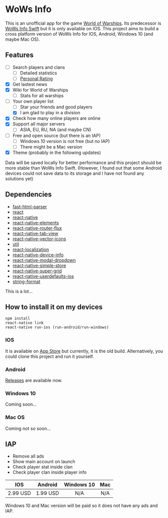# WoWs Info
This is an unofficial app for the game [World of Warships](https://worldofwarships.com/). Its predecessor is [WoWs Info Swift](https://github.com/HenryQuan/WoWs_Info_Swift) but it is only available on IOS. This project aims to build a cross platform version of WoWs Info for IOS, Android, Windows 10 (and maybe Mac OS).

## Features
* [ ] Search players and clans
  - [ ] Detailed statistics
  - [ ] [Personal Rating](https://wows-numbers.com/personal/rating)
* [x] Get lastest news
* [x] Wiki for World of Warships
  - [ ] Stats for all warships
* [ ] Your own player list
  - [ ] Star your friends and good players
  - [x] I am glad to play in a division
* [x] Check how many online players are online
* [x] Support all major servers
  - [ ] ASIA, EU, RU, NA (and maybe CN)
* [ ] Free and open source (but there is an IAP)
  - [ ] Windows 10 version is not free (but no IAP)
  - [ ] There might be a Mac version
* [x] Theme (probably in the following updates)

Data will be saved locally for better performance and this project should be more stable than WoWs Info Swift. (However, I found out that some Android devices could not save data to its storage and I have not found any solutions yet)

## Dependencies
* [fast-html-parser](https://github.com/ashi009/node-fast-html-parser)
* [react](https://github.com/facebook/react)
* [react-native](https://github.com/facebook/react-native)
* [react-native-elements](https://github.com/react-native-training/react-native-elements)
* [react-native-router-flux](https://github.com/aksonov/react-native-router-flux)
* [react-native-tab-view](https://github.com/react-native-community/react-native-tab-view)
* [react-native-vector-icons](https://github.com/oblador/react-native-vector-icons)
* [util](https://github.com/expo/react-native-util)
* [react-localization](https://github.com/stefalda/react-localization)
* [react-native-device-info](https://github.com/rebeccahughes/react-native-device-info)
* [react-native-modal-dropdown](https://github.com/sohobloo/react-native-modal-dropdown)
* [react-native-simple-store](https://github.com/jasonmerino/react-native-simple-store)
* [react-native-super-grid](https://github.com/saleel/react-native-super-grid)
* [react-native-userdefaults-ios](https://github.com/dsibiski/react-native-userdefaults-ios)
* [string-format](https://github.com/davidchambers/string-format)

This is a lot...

## How to install it on my devices
~~~~
npm install
react-native link
react-native run-ios (run-android/run-windows)
~~~~
### IOS
It is available on [App Store]() but currently, it is the old build. Alternatively, you could clone this project and run it yourself.
### Android
[Releases](https://github.com/HenryQuan/React-Native-WoWs-Info/releases) are available now.
### Windows 10
Coming soon...
### Mac OS
Coming not so soon...

## IAP
- Remove all ads
- Show main account on launch
- Check player stat inside clan
- Check player clan inside player info

|  IOS | Android | Windows 10 | Mac |
|:----:|:-------:|:----------:|:----:|
| 2.99 USD |   1.99 USD |     N/A  | N/A |

Windows 10 and Mac version will be paid so it does not have any ads and IAP.